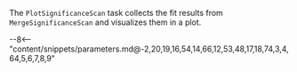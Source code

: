 The `PlotSignificanceScan` task collects the fit results from `MergeSignificanceScan` and visualizes them in a plot.

<div class="dhi_parameter_table">

--8<-- "content/snippets/parameters.md@-2,20,19,16,54,14,66,12,53,48,17,18,74,3,4,64,5,6,7,8,9"

</div>
